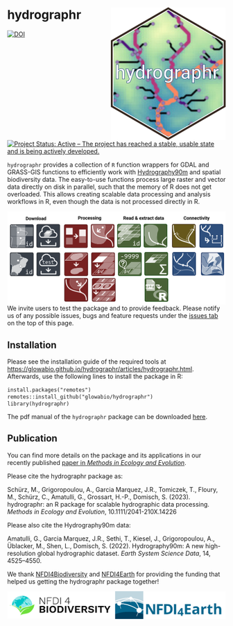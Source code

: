 # hydrographr <img src="man/figures/hydrographr.svg" align="right" />

[![DOI](https://zenodo.org/badge/DOI/10.5281/zenodo.7998072.svg)](https://doi.org/10.5281/zenodo.7998072)
[![Project Status: Active – The project has reached a stable, usable state and is being actively developed.](https://www.repostatus.org/badges/latest/active.svg)](https://www.repostatus.org/#active)

`hydrographr` provides a collection of `R` function wrappers for GDAL and GRASS-GIS functions to efficiently work with [Hydrography90m](https://essd.copernicus.org/articles/14/4525/2022/essd-14-4525-2022.html) and spatial biodiversity data. The easy-to-use functions process large raster and vector data directly on disk in parallel, such that the memory of R does not get overloaded. This allows creating scalable data processing and analysis workflows in R, even though the data is not processed directly in R.

<img src="man/figures/function_icons.png" align="left" />

We invite users to test the package and to provide feedback. Please notify us of any possible issues, bugs and feature requests under the [issues tab](https://github.com/glowabio/hydrographr/issues) on the top of this page.


Installation
-----------
Please see the installation guide of the required tools at https://glowabio.github.io/hydrographr/articles/hydrographr.html. Afterwards, use the following lines to install the package in R:

```{r}
install.packages("remotes")
remotes::install_github("glowabio/hydrographr")
library(hydrographr)
```
The pdf manual of the `hydrographr` package can be downloaded [here](https://github.com/glowabio/hydrographr/tree/main/man/pdf/hydrographr_1.0.16.pdf).


Publication
-----------
You can find more details on the package and its applications in our recently published
[paper in _Methods in Ecology and Evolution_](https://besjournals.onlinelibrary.wiley.com/doi/10.1111/2041-210X.14226). 


Please cite the hydrographr package as:

Schürz, M., Grigoropoulou, A., Garcia Marquez, J.R., Tomiczek, T., Floury, M., Schürz, C., Amatulli, G., Grossart, H.-P., Domisch, S. (2023). hydrographr: an R package for scalable hydrographic data processing. _Methods in Ecology and Evolution_, 10.1111/2041-210X.14226

Please also cite the Hydrography90m data:

Amatulli, G., Garcia Marquez, J.R., Sethi, T., Kiesel, J., Grigoropoulou, A., Üblacker, M., Shen, L., Domisch, S. (2022). Hydrography90m: A new high-resolution global hydrographic dataset. _Earth System Science Data_, 14, 4525–4550. 


We thank [NFDI4Biodiversity](https://www.nfdi4biodiversity.org/en/) and [NFDI4Earth](https://www.nfdi4earth.de/) for providing the funding that helped us getting the hydrographr package together!

<img src="man/figures/nfdi_logos.png" align="left" />
